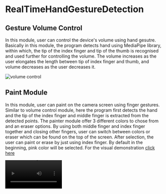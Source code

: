 # RealTimeHandGestureDetection

## Gesture Volume Control
In this module, user can control the device's volume using hand gesutre. Basically in this module, the program detects hand using MediaPipe library, within which, the tip of the index finger and tip of the thumb is recognised and used further for controlling the volume. The volume increases as the user elongates the length between tip of index finger and thumb, and volume decreases as the user decreases it.

![volume control](https://github.com/SubramanyaGurumurthy/RealTimeHandgestureDetection/blob/main/gif/Volume_control.gif)

## Paint Module
In this module, user can paint on the camera screen using finger gestures. Similar to volume control module, here the program first detects the hand and the tip of the index finger and middle finger is extracted from the detected points. The painter module offer 3 different colors to chose from and an eraser options. By using both middle finger and index finger together and closing other fingers, user can switch between colors or eraser which can be found on the top of the screen. After selection, the user can paint or erase by just using index finger. By default in the beginning, pink color will be selected. For the visual demonstration [click here](https://youtu.be/u2zQ_nwl4WA)

<video src='https://github.com/SubramanyaGurumurthy/RealTimeHandgestureDetection/blob/main/gif/painting.mp4' width=180/>
